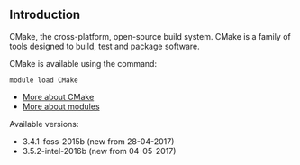 ## Introduction
CMake, the cross-platform, open-source build system. CMake is a family of tools designed to build, test and package software. 

CMake is available using the command:

```
module load CMake
```

* [More about CMake](http://www.cmake.org)
* [More about modules](Local:/systems/lisa/software/modules)

Available versions:

* 3.4.1-foss-2015b (new from 28-04-2017)
* 3.5.2-intel-2016b (new from 04-05-2017)